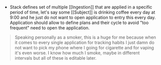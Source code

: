 - Stack defines set of multiple [[Ingestion]] that are applied in a specific period of time, let's say some [[Subject]] is drinking coffee every day at 9:00 and he just do not want to open application to entry this every day. Application should allow to define plans and their cycle to avoid "too frequent" need to open the application.

> Speaking personally as a smoker, this is a huge for me because when it comes to every single application for tracking habits I just damn do not want to pick my phone where I going for cigarette and for vaping it's even worse. I know how much I smoke, maybe in different intervals but all of these is editable later.


